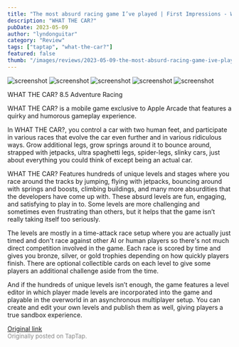 ```yaml
---
title: "The most absurd racing game I’ve played | First Impressions - WHAT THE CAR?"
description: "WHAT THE CAR?"
pubDate: 2023-05-09
author: "lyndonguitar"
category: "Review"
tags: ["taptap", "what-the-car?"]
featured: false
thumb: "/images/reviews/2023-05-09-the-most-absurd-racing-game-ive-played--first-impressions---what-the-car-0.avif"
---
```


<div class="gallery">
  <img src="/images/reviews/2023-05-09-the-most-absurd-racing-game-ive-played--first-impressions---what-the-car-0.avif" alt="screenshot" />
  <img src="/images/reviews/2023-05-09-the-most-absurd-racing-game-ive-played--first-impressions---what-the-car-1.avif" alt="screenshot" />
  <img src="/images/reviews/2023-05-09-the-most-absurd-racing-game-ive-played--first-impressions---what-the-car-2.avif" alt="screenshot" />
  <img src="/images/reviews/2023-05-09-the-most-absurd-racing-game-ive-played--first-impressions---what-the-car-3.avif" alt="screenshot" />
  <img src="/images/reviews/2023-05-09-the-most-absurd-racing-game-ive-played--first-impressions---what-the-car-4.avif" alt="screenshot" />
</div>

WHAT THE CAR?
8.5
Adventure
Racing

WHAT THE CAR? is a mobile game exclusive to Apple Arcade that features a quirky and humorous gameplay experience.

In WHAT THE CAR?, you control a car with two human feet, and participate in various races that evolve the car even further and in various ridiculous ways. Grow additional legs, grow springs around it to bounce around, strapped with jetpacks, ultra spaghetti legs, spider-legs, slinky cars, just about everything you could think of except being an actual car.

WHAT THE CAR? Features hundreds of unique levels and stages where you race around the tracks by jumping, flying with jetpacks, bouncing around with springs and boosts, climbing buildings, and many more absurdities that the developers have come up with. These absurd levels are fun, engaging, and satisfying to play in to. Some levels are more challenging and sometimes even frustrating than others, but it helps that the game isn’t really taking itself too seriously.

The levels are mostly in a time-attack race setup where you are actually just timed and don't race against other AI or human players so there's not much direct competition involved in the game. Each race is scored by time and gives you bronze, silver, or gold trophies depending on how quickly players finish. There are optional collectible cards on each level to give some players an additional challenge aside from the time.

And if the hundreds of unique levels isn’t enough, the game features a level editor in which player made levels are incorporated into the game and playable in the overworld in an asynchronous multiplayer setup. You can create and edit your own levels and publish them as well, giving players a true sandbox experience.

[Original link](https://www.taptap.io/post/5385920)<br><span style="font-size: 0.95em; color: #888;">Originally posted on TapTap.</span>
